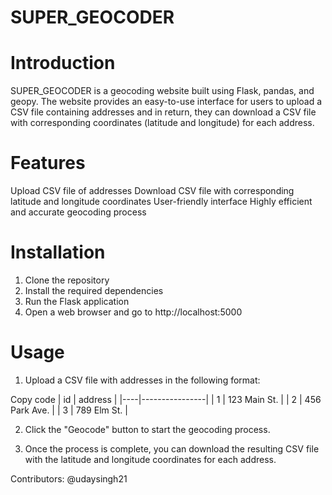 # SUPER_GEOCODER

# Introduction
SUPER_GEOCODER is a geocoding website built using Flask, pandas, and geopy. The website provides an easy-to-use interface for users to upload a CSV file containing addresses and in return, they can download a CSV file with corresponding coordinates (latitude and longitude) for each address.

# Features
Upload CSV file of addresses
Download CSV file with corresponding latitude and longitude coordinates
User-friendly interface
Highly efficient and accurate geocoding process

# Installation
1. Clone the repository
2. Install the required dependencies
3. Run the Flask application
4. Open a web browser and go to http://localhost:5000

# Usage
1. Upload a CSV file with addresses in the following format:

Copy code
| id | address         |
|----|----------------|
| 1  | 123 Main St.    |
| 2  | 456 Park Ave.   |
| 3  | 789 Elm St.     |

2. Click the "Geocode" button to start the geocoding process.

3. Once the process is complete, you can download the resulting CSV file with the latitude and longitude coordinates for each address.

Contributors: @udaysingh21 
